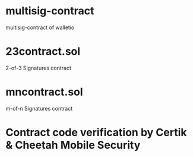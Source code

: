 # multisig-contract
multisig-contract of  walletio

# 23contract.sol 
   2-of-3 Signatures contract

# mncontract.sol 
   m-of-n Signatures contract

# Contract code verification by Certik & Cheetah Mobile Security
    
